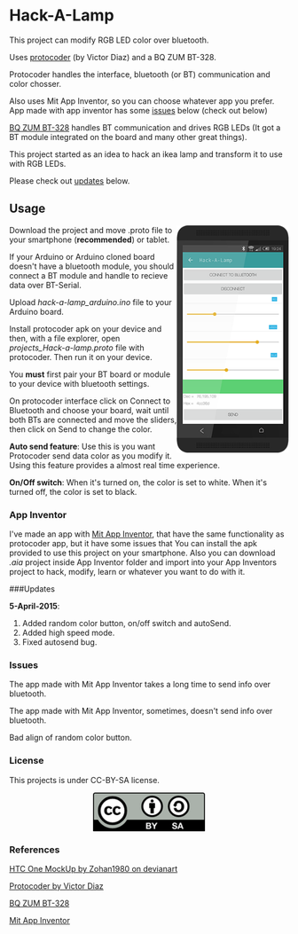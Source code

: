 # Hack-A-Lamp

This project can modify RGB LED color over bluetooth.

Uses [protocoder](http://www.protocoder.org) (by Victor Diaz) and a BQ ZUM BT-328.

Protocoder handles the interface, bluetooth (or BT) communication and color chosser.

Also uses Mit App Inventor, so you can choose whatever app you prefer. App made with app inventor has some <a href="#Issues">issues</a> below (check out below)

[BQ ZUM BT-328](http://www.bq.com/gb/products/zum.html) handles BT communication and drives RGB LEDs (It got a BT module integrated on the board and many other great things).

This project started as an idea to hack an ikea lamp and transform it to use with RGB LEDs.


Please check out <a href="#updates">updates</a> below.


## Usage

<img src="UI.png" alt="User Interface" width="40%" align = "right" />

Download the project and move .proto file to your smartphone (**recommended**) or tablet.

If your Arduino or Arduino cloned board doesn't have a bluetooth module, you should connect a BT module and handle to recieve data over BT-Serial.

Upload *hack-a-lamp_arduino.ino* file to your Arduino board.

Install protocoder apk on your device and then, with a file explorer, open *projects_Hack-a-lamp.proto* file with protocoder. Then run it on your device.

You **must** first pair your BT board or module to your device with bluetooth settings.

On protocoder interface click on Connect to Bluetooth and choose your board, wait until both BTs are connected and move the sliders, then click on Send to change the color.

**Auto send feature**: Use this is you want Protocoder send data color as you modify it. Using this feature provides a almost real time experience.

**On/Off switch**: When it's turned on, the color is set to white. When it's turned off, the color is set to black.

### App Inventor

I've made an app with [Mit App Inventor](http://appinventor.mit.edu/explore/), that have the same functionality as protocoder app, but it have some issues that  You can install the apk provided to use this project on your smartphone. Also you can download *.aia* project inside App Inventor folder and import into your App Inventors project to hack, modify, learn or whatever you want to do with it.

###<a name="updates">Updates</a>

**5-April-2015**: 

1. Added random color button, on/off switch and autoSend.
2. Added high speed mode.
3. Fixed autosend bug.

### <a name="Issues">Issues</a>

The app made with Mit App Inventor takes a long time to send info over bluetooth. 

The app made with Mit App Inventor, sometimes, doesn't send info over bluetooth.

Bad align of random color button.

### License

This projects is under CC-BY-SA license.

<p align="center"> <img src="cc-by-sa.png" alt="License" width="40%" align = "center" /></p>

### References

[HTC One MockUp by Zohan1980 on devianart](http://zohan1980.deviantart.com/art/Htc-One-Flat-PSD-448852499)

[Protocoder by Victor Diaz](http://www.protocoder.org)

[BQ ZUM BT-328](http://www.bq.com/gb/products/zum.html) 

[Mit App Inventor](http://appinventor.mit.edu/explore/)

